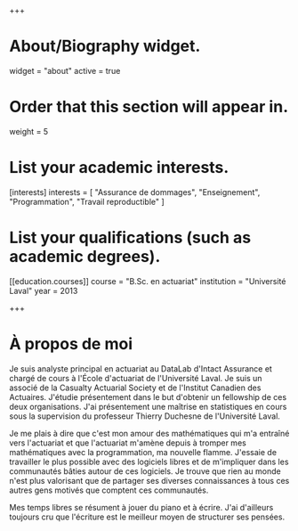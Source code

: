 +++
# About/Biography widget.
widget = "about"
active = true

# Order that this section will appear in.
weight = 5

# List your academic interests.
[interests]
  interests = [
    "Assurance de dommages",
    "Enseignement",
    "Programmation",
    "Travail reproductible"
  ]

# List your qualifications (such as academic degrees).
[[education.courses]]
  course = "B.Sc. en actuariat"
  institution = "Université Laval"
  year = 2013
 
+++

# À propos de moi

Je suis analyste principal en actuariat au DataLab d'Intact Assurance et chargé de cours à l'École d'actuariat de l'Université Laval. Je suis un associé de la Casualty Actuarial Society et de l'Institut Canadien des Actuaires. J'étudie présentement dans le but d'obtenir un fellowship de ces deux organisations. J'ai présentement une maîtrise en statistiques en cours sous la supervision du professeur Thierry Duchesne de l'Université Laval.

Je me plais à dire que c'est mon amour des mathématiques qui m'a entraîné vers l'actuariat et que l'actuariat m'amène depuis à tromper mes mathématiques avec la programmation, ma nouvelle flamme. J'essaie de travailler le plus possible avec des logiciels libres et de m'impliquer dans les communautés bâties autour de ces logiciels. Je trouve que rien au monde n'est plus valorisant que de partager ses diverses connaissances à tous ces autres gens motivés que comptent ces communautés.

Mes temps libres se résument à jouer du piano et à écrire. J'ai d'ailleurs toujours cru que l'écriture est le meilleur moyen de structurer ses pensées.
